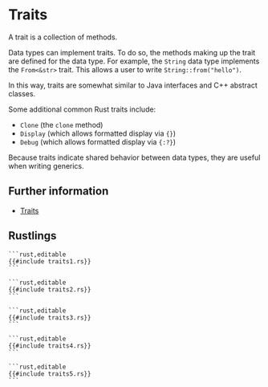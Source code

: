 # Traits

A trait is a collection of methods.

Data types can implement traits. To do so, the methods making up the trait are defined for the data type. For example, the `String` data type implements the `From<&str>` trait. This allows a user to write `String::from("hello")`.

In this way, traits are somewhat similar to Java interfaces and C++ abstract classes.

Some additional common Rust traits include:

- `Clone` (the `clone` method)
- `Display` (which allows formatted display via `{}`)
- `Debug` (which allows formatted display via `{:?}`)

Because traits indicate shared behavior between data types, they are useful when writing generics.

## Further information

- [Traits](https://doc.rust-lang.org/book/ch10-02-traits.html)

## Rustlings

~~~admonish note title="traits1" collapsible=true
```rust,editable
{{#include traits1.rs}}
```
~~~

~~~admonish note title="traits2" collapsible=true
```rust,editable
{{#include traits2.rs}}
```
~~~

~~~admonish note title="traits3" collapsible=true
```rust,editable
{{#include traits3.rs}}
```
~~~

~~~admonish note title="traits4" collapsible=true
```rust,editable
{{#include traits4.rs}}
```
~~~

~~~admonish note title="traits5" collapsible=true
```rust,editable
{{#include traits5.rs}}
```
~~~
